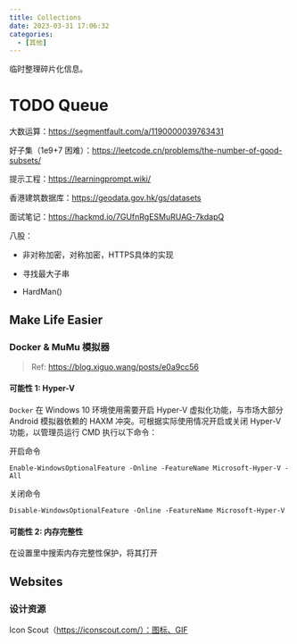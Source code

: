 ```yaml
---
title: Collections
date: 2023-03-31 17:06:32
categories:
  - [其他]
---
```


临时整理碎片化信息。

<!-- more -->

# TODO Queue

大数运算：https://segmentfault.com/a/1190000039763431

好子集（1e9+7 困难）：https://leetcode.cn/problems/the-number-of-good-subsets/

提示工程：https://learningprompt.wiki/

香港建筑数据库：https://geodata.gov.hk/gs/datasets

面试笔记：https://hackmd.io/7GUfnRgESMuRUAG-7kdapQ

八股：

- 非对称加密，对称加密，HTTPS具体的实现

- 寻找最大子串

- HardMan()

## Make Life Easier

### Docker & MuMu 模拟器

> Ref: https://blog.xiguo.wang/posts/e0a9cc56

#### 可能性 1: Hyper-V

`Docker` 在 Windows 10 环境使用需要开启  Hyper-V 虚拟化功能，与市场大部分 Android 模拟器依赖的 HAXM 冲突。可根据实际使用情况开启或关闭 Hyper-V 功能，以管理员运行 CMD 执行以下命令：

开启命令

```
Enable-WindowsOptionalFeature -Online -FeatureName Microsoft-Hyper-V -All
```

关闭命令

```
Disable-WindowsOptionalFeature -Online -FeatureName Microsoft-Hyper-V
```

#### 可能性 2: 内存完整性

在设置里中搜索内存完整性保护，将其打开

## Websites

### 设计资源

Icon Scout（https://iconscout.com/）：图标、GIF

